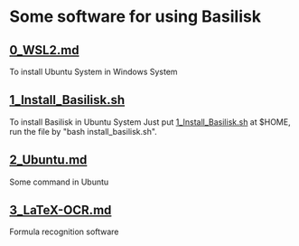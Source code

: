 
# Some software for using Basilisk
## [0_WSL2.md](0_WSL2.md) 
To install Ubuntu System in Windows System


## [1_Install_Basilisk.sh](1_Install_Basilisk.sh) 
To install Basilisk in Ubuntu System
Just put [1_Install_Basilisk.sh](1_Install_Basilisk.sh) at $HOME, run the file by "bash install_basilisk.sh".

## [2_Ubuntu.md](2_Ubuntu.md) 
Some command in Ubuntu

## [3_LaTeX-OCR.md](3_LaTeX-OCR.md) 
Formula recognition software